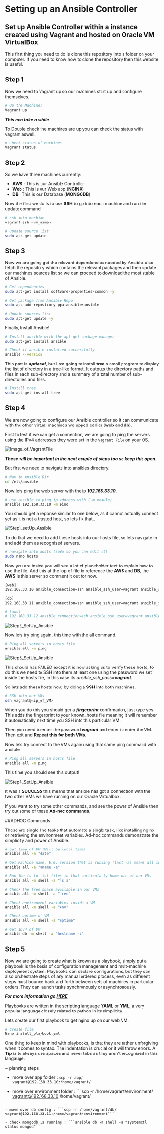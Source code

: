 # Setting up an Ansible Controller

## Set up Ansible Controller within a instance created using Vagrant and hosted on Oracle VM VirtualBox

This first thing you need to do is clone this repository into a folder on your computer. If you need to know how to clone the repository then this [website](https://docs.github.com/en/enterprise/2.13/user/articles/cloning-a-repository) is useful.

## Step 1

Now we need to Vagrant up so our machines start up and configure themselves.

```bash
# Up the Machines
Vagrant up
```

_**This can take a while**_

To Double check the machines are up you can check the status with vagrant aswell.

```bash
# Check status of Machines
Vagrant status
```

## Step 2

So we have three machines currently:

* **AWS** : This is our Ansible Controller
* **Web** : This is our Web app (**NGINX**)
* **DB** : This is our Database (**MONGODB**)

Now the first we do is to use **SSH** to go into each machine and run the update command.

```bash
# ssh into machine
vagrant ssh <vm_name>

# update source list
sudo apt-get update
```

## Step 3

Now we are going get the relevant dependencies needed by Ansible, also fetch the repository which contains the relevant packages and then update our machines sources list so we can proceed to download the most stable of Ansible.

```bash
# Get dependencies
sudo apt-get install software-properties-common -y

# Get package from Ansible Repo
sudo apt-add-repository ppa:ansible/ansible

# Update sources list
sudo apt-get update -y
```

Finally, Install Ansible!

```bash
# Install ansible with the apt-get package manager
sudo apt-get install ansible

# Check if ansible installed successfully
ansible --version
```

This part is _**optional**_, but I am going to install **tree** a small program to display the list of directory in a tree-like format. It outputs the directory paths and files in each sub-directory and a summary of a total number of sub-directories and files.

```bash
# Install tree 
sudo apt-get install tree
```

## Step 4

We are now going to configure our Ansible controller so it can communicate with the other virtual machines we upped earlier (**web** and **db**).

First to test if we can get a connection, we are going to ping the servers using the IPv4 addresses they were set in the `Vagrant File` on your OS.

![Image_of_VagrantFile](Images/Ansible_VagrantFile_IP.PNG)

_**These will be important in the next couple of steps too so keep this open.**_

But first we need to navigate into ansibles directory.

```bash
# Nav to Ansible Dir
cd /etc/ansible
```
Now lets ping the web server with the ip _**192.168.33.10**_. 

```bash
# use ansible to ping ip address with (-m module)
ansible 192.168.33.10 -m ping
```

You should get a reponse similar to one below, as it cannot actually connect yet as it is not a trusted host, so lets fix that..

![Step1_setUp_Ansible](Images/Bash_Ansible_Set_up_1.PNG)

To do that we need to add these hosts into our hosts file, so lets navigate in and add them as recognised servers.

```bash
# navigate into hosts (sudo so you can edit it)
sudo nano hosts
```

Now you are inside you will see a lot of placeholder text to explain how to use the file. Add this at the top of file to reference the **AWS** and **DB**, the **AWS** is this server so comment it out for now.

```bash
[web]
192.168.33.10 ansible_connection=ssh ansible_ssh_user=vagrant ansible_ssh_pass=vagrant

[db]
192.168.33.11 ansible_connection=ssh ansible_ssh_user=vagrant ansible_ssh_pass=vagrant

# [aws]
# 192.168.33.12 ansible_connection=ssh ansible_ssh_user=vagrant ansible_ssh_pass=vagrant

```

![Step2_SetUp_Ansible](Images/Bash_Ansible_Set_up_2.PNG)

Now lets try ping again, this time with the all command.

```bash
# Ping all servers in hosts file
ansible all -m ping
```

![Step3_SetUp_Ansible](Images/Bash_Ansible_Set_up_3.PNG)

This should has FAILED except it is now asking us to verify these hosts, to do this we need to SSH into them at least one using the password we set inside the hosts file, in this case its _ansible_ssh_pass=**vagrant**_.

So lets add these hosts now, by doing a **SSH** into both machines.

```bash
# SSH into our VMs
ssh vagrant@<ip_of_VM>
```

When you do this you should get a _**fingerprint**_ confirmation, just type yes. This adds the fingerprint to your known_hosts file meaning it will remember it automatically next time you SSH into this particular VM.

Then you need to enter the password _**vagrant**_ and enter to enter the VM. Then exit and **Repeat this for both VMs**.

Now lets try connect to the VMs again using that same ping command with ansible.

```bash
# Ping all servers in hosts file
ansible all -m ping
```

This time you should see this output!

![Step4_SetUp_Ansible](Images/Bash_Ansible_Set_up_4.PNG)

It was a **SUCCESS** this means that ansible has got a connection with the two other VMs we have running on our Oracle Virtualbox.

If you want to try some other commands, and see the power of Ansible then try out some of these **Ad-hoc commands**.

##ADHOC Commands

These are single line tasks that automate a single task, like installing nginx or retrieving the environment variables. Ad-hoc commands demonstrate the simplicity and power of Ansible.

```bash
# get time of VM (Will be local time)
ansible all -a "date"

# Get Machine name, E.G. version that is running (last -a) means all info
ansible all -a "uname -a"

# Run the ls to list files in that particularly home dir of our VMs
ansible all -m shell -a "ls a"

# Check the free space available in our VMs
ansible all -m shell -a "free"

# Check environment variables inside a VM
ansible all -m shell -a "env"

# Check uptime of VM
ansuble all -m shell -a "uptime"

# Get Ipv4 of VM
ansible db -m shell -a "hostname -i"
```

## Step 5

Now we are going to create what is known as a playbook, simply put a playbook is the basis of configuration management and mult-machine deployment system. Playbooks can declare configurations, but they can also orchestrate steps of any manual ordered process, even as different steps must bounce back and forth between sets of machines in particular orders. They can launch tasks synchronously or asynchronously.

_**For more information go [HERE](https://docs.ansible.com/ansible/latest/user_guide/playbooks_intro.html)**_

Playbooks are written in the scripting language **YAML** or **YML**, a very popular language closely related to python in its simplicity.

Lets create our first playbook to get nginx up on our web VM.

```bash
# Create file
Nano install_playbook.yml
```

One thing to keep in mind with playbooks, is that they are rather unforgiving when it comes to syntax. The indentation is crucial or it will throw errors. A **Tip** is to always use spaces and never tabs as they aren't recognised in this langauge.

~ planning steps

- move over app folder : ```scp -r app/ vagrant@192.168.33.10:/home/vagrant/```

- move over environment folder : ``` scp -r /home/vagrant/environment/ vagrant@192.168.33.10:/home/vagrant/
 ```

 - move over db config : ```scp -r /home/vagrant/db/ vagrant@192.168.33.11:/home/vagrant/environment```

 - check mongodb is running : ```ansible db -m shell -a "systemctl status mongod"```